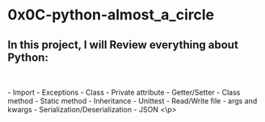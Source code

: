  # 0x0C-python-almost_a_circle
 
## In this project, I will Review everything about Python:
<br>
<p>
- Import
- Exceptions
- Class
- Private attribute
- Getter/Setter
- Class method
- Static method
- Inheritance
- Unittest
- Read/Write file
- args and kwargs
- Serialization/Deserialization
- JSON
<\p>
